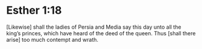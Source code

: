# Esther 1:18

[Likewise] shall the ladies of Persia and Media say this day unto all the king’s princes, which have heard of the deed of the queen. Thus [shall there arise] too much contempt and wrath.